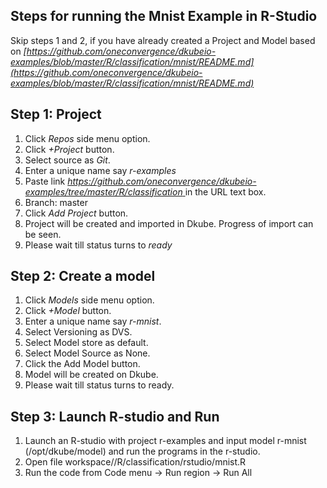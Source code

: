 ## **Steps for running the Mnist Example in R-Studio**

Skip steps 1 and 2, if you have already created a Project and Model based on *[https://github.com/oneconvergence/dkubeio-examples/blob/master/R/classification/mnist/README.md](https://github.com/oneconvergence/dkubeio-examples/blob/master/R/classification/mnist/README.md)*

## Step 1: Project
1. Click *Repos* side menu option.
2. Click *+Project* button.
3. Select source as *Git*.
4. Enter a unique name say *r-examples*
5. Paste link *[https://github.com/oneconvergence/dkubeio-examples/tree/master/R/classification
 ](https://github.com/oneconvergence/dkubeio-examples/tree/master/R/classification)* in the URL text box.
6. Branch: master
7. Click *Add Project* button.
8. Project will be created and imported in Dkube. Progress of import can be seen.
9. Please wait till status turns to *ready*

## Step 2: Create a model
 1. Click *Models* side menu option.
 2. Click *+Model* button.
 3. Enter a unique name say *r-mnist*.
 4. Select Versioning as DVS. 
 5. Select Model store as default.
 6. Select Model Source as None.
 7. Click the Add Model button.
 8. Model will be created on Dkube.
 9. Please wait till status turns to ready.

## Step 3: Launch R-studio and Run
 1. Launch an R-studio with project r-examples and input model r-mnist (/opt/dkube/model) and run the programs in the r-studio. 
 2. Open file workspace/<project-name>/R/classification/rstudio/mnist.R
 3. Run the code from Code menu -> Run region -> Run All

